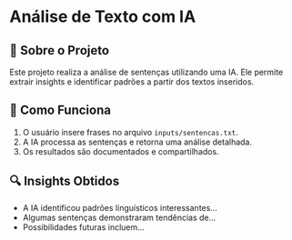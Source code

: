 # Análise de Texto com IA  

## 📌 Sobre o Projeto  
Este projeto realiza a análise de sentenças utilizando uma IA. Ele permite extrair insights e identificar padrões a partir dos textos inseridos.  

## 🚀 Como Funciona  
1. O usuário insere frases no arquivo `inputs/sentencas.txt`.
2. A IA processa as sentenças e retorna uma análise detalhada.
3. Os resultados são documentados e compartilhados.

## 🔍 Insights Obtidos  
- A IA identificou padrões linguísticos interessantes...
- Algumas sentenças demonstraram tendências de...
- Possibilidades futuras incluem...  

